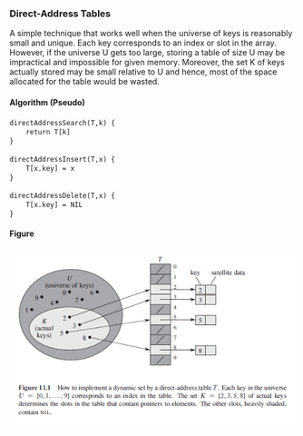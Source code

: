 ### Direct-Address Tables

A simple technique that works well when the universe of keys is reasonably small and unique. Each key corresponds to an index or slot in the array. However, if the universe U gets too large, storing a table of size U may be impractical and impossible for given memory. Moreover, the set K of keys actually stored may be small relative to U and hence, most of the space allocated for the table would be wasted.

#### Algorithm (Pseudo)

```
directAddressSearch(T,k) {
    return T[k]
}

directAddressInsert(T,x) {
    T[x.key] = x
}

directAddressDelete(T,x) {
    T[x.key] = NIL
}
```

#### Figure

<img src="../../images/hash-table-direct-address.PNG">
